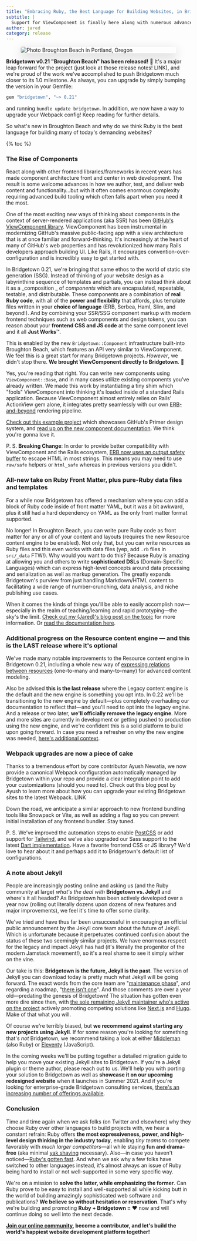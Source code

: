 ```yaml
---
title: "Embracing Ruby, the Best Language for Building Websites, in Bridgetown 0.21"
subtitle: |
  Support for ViewComponent is finally here along with numerous advances which fuel high-level design thinking. The powerful combination of Ruby and Bridgetown today enables tiny teams to compete favorably with much larger competitors.
author: jared
category: release
---
```


<figure style="box-shadow: 0px 10px 30px rgba(0,0,0,0.2);border-radius: 4px;overflow: hidden;"><img src="https://res.cloudinary.com/mariposta/image/upload/c_fill,w_1920,h_1160,q_65/broughton-beach.jpg" alt="Photo Broughton Beach in Portland, Oregon" style="display:block"></figure>

**Bridgetown v0.21 "Broughton Beach" has been released!** 🎉 It's a major leap forward for the project (just look at those release notes! LINK), and we're proud of the work we've accomplished to push Bridgetown much closer to its 1.0 milestone. As always, you can upgrade by simply bumping the version in your Gemfile:

```ruby
gem "bridgetown", "~> 0.21"
```

and running `bundle update bridgetown`. In addition, we now have a way to upgrade your Webpack config! Keep reading for further details.

So what's new in Broughton Beach and why do we think Ruby is the best language for building many of today's demanding websites?

{% toc %}

### The Rise of Components

React along with other frontend libraries/frameworks in recent years has made component architecture front and center in web development. The result is some welcome advances in how we author, test, and deliver web content and functionality…but with it often comes enormous complexity requiring advanced build tooling which often falls apart when you need it the most.

One of the most exciting new ways of thinking about components in the context of server-rendered applications (aka SSR) has been [GitHub's ViewComponent library](https://viewcomponent.org). ViewComponent has been instrumental in modernizing GitHub's massive public-facing app with a view architecture that is at once familiar and forward-thinking. It's increasingly at the heart of many of GitHub's web properties and has revolutionized how many Rails developers approach building UI. Like Rails, it encourages convention-over-configuration and is incredibly easy to get started with.

In Bridgetown 0.21, we're bringing that same ethos to the world of static site generation (SSG). Instead of thinking of your website design as a labyrinthine sequence of templates and partials, you can instead think about it as a _composition _ of _components_ which are encapsulated, repeatable, testable, and distributable. These components are a combination of **real Ruby code**, with all of the **power and flexibility** that affords, plus template files written in your **choice of language** (ERB, Serbea, Haml, Slim, and beyond!). And by combining your SSR/SSG component markup with modern frontend techniques such as web components and design tokens, you can reason about your **frontend CSS and JS code** at the same component level and it all **Just Works**™.

This is enabled by the new `Bridgetown::Component` infrastructure built-into Broughton Beach, which features an API very similar to ViewComponent. We feel this is a great start for many Bridgetown projects. _However_, we didn't stop there. **We brought ViewComponent directly to Bridgetown**. 🤯

Yes, you're reading that right. You can write new components using  `ViewComponent::Base`, and in many cases utilize existing components you've already written. We made this work by instantiating a tiny shim which "fools" ViewComponent into thinking it's loaded inside of a standard Rails application. Because ViewComponent almost entirely relies on Rails' ActionView gem alone, it integrates pretty seamlessly with our own [ERB-and-beyond](/docs/erb-and-beyond) rendering pipeline.

[Check out this example project](https://primerdemo.onrender.com) which showcases GitHub's Primer design system, and [read up on the new component documentation](/docs/components/ruby). We think you're gonna love it.

P. S. **Breaking Change**: In order to provide better compatibility with ViewComponent and the Rails ecosystem, [ERB now uses an output safety buffer](/docs/erb-and-beyond#escaping-and-html-safety) to escape HTML in most strings. This means you may need to use `raw/safe` helpers or `html_safe` whereas in previous versions you didn't.

### All-new take on Ruby Front Matter, plus pure-Ruby data files and templates

For a while now Bridgetown has offered a mechanism where you can add a block of Ruby code inside of front matter YAML, but it was a bit awkward, plus it still had a hard dependency on YAML as the only front matter format supported.

No longer! In Broughton Beach, you can write pure Ruby code as front matter for any or all of your content and layouts (requires the new Resource content engine to be enabled). Not only that, but you can write resources as Ruby files and this even works with data files (yep, add `.rb` files in `src/_data` FTW!). Why would you want to do this? Because Ruby is amazing at allowing you and others to write **sophisticated DSLs** (Domain-Specific Languages) which can express high-level concepts around data processing and serialization as well as markup generation. The greatly expands Bridgetown's purview from just handling Markdown/HTML content to facilitating a wide range of number-crunching, data analysis, and niche publishing use cases.

When it comes the kinds of things you'll be able to easily accomplish now—especially in the realm of teaching/learning and rapid prototyping—the sky's the limit. [Check out my (Jared)'s blog post on the topic](https://www.ruby3.dev/jamstack-frameworks/2021/05/11/teaching-or-learning-ruby-try-bridgetown/) for more information. Or [read the documentation here](/docs/resources#ruby-front-matter-and-all-ruby-templates).

### Additional progress on the Resource content engine — and this is the LAST release where it's optional

We've made many notable improvements to the Resource content engine in Bridgetown 0.21, including a whole new way of [expressing relations between resources](/docs/resources#resource-relations) (one-to-many and many-to-many) for advanced content modeling.

Also be advised **this is the last release** where the Legacy content engine is the default and the new engine is something you opt into. In 0.22 we'll be transitioning to the new engine by default—plus completely overhauling our documentation to reflect that—and you'll need to opt into the legacy engine. And a release or two later, **we'll officially remove the legacy engine**. More and more sites are currently in development or getting pushed to production using the new engine, and we're confident this is a solid platform to build upon going forward. In case you need a refresher on why the new engine was needed, [here's additional context](/release/back-to-basics-0.20-healy-heights/#the-great-content-realignment-introducing-resources).

### Webpack upgrades are now a piece of cake

Thanks to a tremendous effort by core contributor Ayush Newatia, we now provide a canonical Webpack configuration automatically managed by Bridgetown within your repo and provide a clear integration point to add your customizations (should you need to). Check out this blog post by Ayush to learn more about how you can upgrade your existing Bridgetown sites to the latest Webpack. LINK

Down the road, we anticipate a similar approach to new frontend bundling tools like Snowpack or Vite, as well as adding a flag so you can prevent initial installation of any frontend bundler. Stay tuned.

P. S. We've improved the automation steps to enable [PostCSS](https://postcss.org) or add support for [Tailwind](https://tailwindcss.com), and we've also upgraded our Sass support to the latest [Dart implementation](https://sass-lang.com/dart-sass). Have a favorite frontend CSS or JS library? We'd love to hear about it and perhaps add it to Bridgetown's default list of configurations.

### A note about Jekyll

People are increasingly posting online and asking us (and the Ruby community at large) _what's the deal with_ **Bridgetown vs. Jekyll** and where's it all headed? As Bridgetown has been actively developed over a year now (rolling out literally dozens upon dozens of new features and major improvements), we feel it's time to offer some clarity.

We've tried and have thus far been unsuccessful in encouraging an official public announcement by the Jekyll core team about the future of Jekyll. Which is unfortunate because it perpetuates continued confusion about the status of these two seemingly similar projects. We have enormous respect for the legacy and impact Jekyll has had (it's literally the progenitor of the modern Jamstack movement!), so it's a real shame to see it simply wither on the vine.

Our take is this: **Bridgetown is the future, Jekyll is the past**. The version of Jekyll you can download today is pretty much what Jekyll will be going forward. The exact words from the core team are "[maintenance phase](https://github.com/jekyll/jekyll/issues/8085#issuecomment-606180128)", and regarding a roadmap, "[there isn't one](https://github.com/jekyll/jekyll/issues/8085#issuecomment-606730916)". And those comments are over a year old—predating the genesis of Bridgetown! The situation has gotten even more dire since then, with [the sole remaining Jekyll maintainer who's active on the project](https://github.com/DirtyF) actively promoting competing solutions like [Next.js](https://tina.io/blog/tina-cloud-and-nextjs-the-perfect-match/) and [Hugo](https://jamstatic.fr). Make of that what you will.

Of course we're terribly biased, but **we recommend against starting any new projects using Jekyll**. If for some reason you're looking for something that's _not_ Bridgetown, we recommend taking a look at either [Middleman](https://middlemanapp.com) (also Ruby) or [Eleventy](https://www.11ty.dev) (JavaScript).

In the coming weeks we'll be putting together a detailed migration guide to help you move your existing Jekyll sites to Bridgetown. If you're a Jekyll plugin or theme author, please reach out to us. We'll help you with porting your solution to Bridgetown as well as **showcase it on our upcoming redesigned website** when it launches in Summer 2021. And if you're looking for enterprise-grade Bridgetown consulting services, [there's an increasing number of offerings available](https://github.com/bridgetownrb/bridgetown#commercial-support).

### Conclusion

Time and time again when we ask folks (on Twitter and elsewhere) why they choose Ruby over other languages to build projects with, we hear a constant refrain: Ruby offers **the most expressiveness, power, and high-level design thinking in the industry today**, enabling _tiny teams_ to compete favorably with _much larger competitors_—all while staying **fun and drama-free** (aka minimal [yak shaving](https://americanexpress.io/yak-shaving/) necessary). Also—in case you haven't noticed—[Ruby's gotten fast](https://twitter.com/jaredcwhite/status/1379085963830259716?s=21). And when we ask why a few folks have switched to other languages instead, it's almost always an issue of Ruby being hard to install or not well-supported in some very specific way.

We're on a mission to **solve the latter, while emphasizing the former**. Can Ruby prove to be easy to install and well-supported all while kicking butt in the world of building amazingly sophisticated web software and publications? **We believe so without hesitation or reservation**. That's why we're building and promoting **Ruby + Bridgetown =** ❤️ now and will continue doing so well into the next decade.

**[Join our online community](/docs/community), become a contributor, and let's build the world's happiest website development platform together!**
